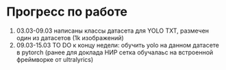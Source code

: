 # Прогресс по работе
1. 03.03-09.03 написаны классы датасета для YOLO TXT, размечен один из датасетов (1k изображений)
2. 09.03-15.03 TO DO к концу недели: обучить yolo на данном датасете в pytorch (ранее для доклада НИР сетка обучалаьс на встроенной фреймворке от ultralyrics)